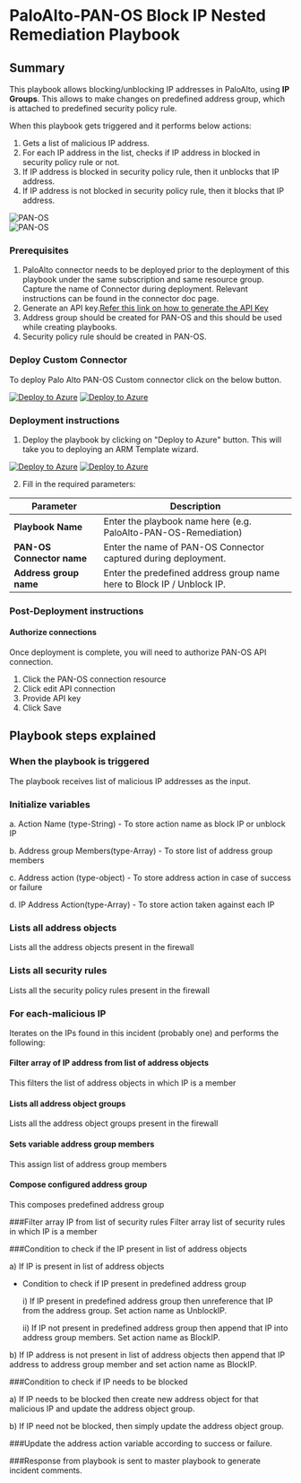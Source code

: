 # PaloAlto-PAN-OS Block IP Nested Remediation Playbook

 ## Summary

This playbook allows blocking/unblocking IP addresses in PaloAlto, using **IP Groups**. This allows to make changes on predefined address group, which is attached to predefined security policy rule.

When this playbook gets triggered and it performs below actions:

1. Gets a list of malicious IP address.
2. For each IP address in the list, checks if IP address in blocked in security policy rule or not.
3. If IP address is blocked in security policy rule, then it unblocks that IP address.
4. If IP address is not blocked in security policy rule, then it blocks that IP address.

![PAN-OS](./Images/PlaybookdesignerLight.png)<br>
![PAN-OS](./Images/PlaybookdesignerDark.png)<br>

### Prerequisites 
1. PaloAlto connector needs to be deployed prior to the deployment of this playbook under the same subscription and same resource group. Capture the name of Connector during deployment. Relevant instructions can be found in the connector doc page.
2. Generate an API key.[Refer this link on how to generate the API Key](https://paloaltolactest.trafficmanager.net/restapi-doc/#tag/key-generation)
3. Address group should be created for PAN-OS and this should be used while creating playbooks. 
4. Security policy rule should be created in PAN-OS.

### Deploy Custom Connector

To deploy Palo Alto PAN-OS Custom connector click on the below button.

[![Deploy to Azure](https://aka.ms/deploytoazurebutton)](https://portal.azure.com/#create/Microsoft.Template/uri/https%3A%2F%2Fraw.githubusercontent.com/Azure/Azure-Sentinel/master/Playbooks/PaloAlto-PAN-OS/PaloAltoCustomConnector/azuredeploy.json) [![Deploy to Azure](https://aka.ms/deploytoazuregovbutton)](https://portal.azure.com/#create/Microsoft.Template/uri/https%3A%2F%2Fraw.githubusercontent.com/Azure/Azure-Sentinel/master/Playbooks/PaloAlto-PAN-OS/PaloAltoCustomConnector/azuredeploy.json) 


### Deployment instructions 
1. Deploy the playbook by clicking on "Deploy to Azure" button. This will take you to deploying an ARM Template wizard.

[![Deploy to Azure](https://aka.ms/deploytoazurebutton)](https://dev.azure.com/SentinelAccenture/Sentinel-Accenture%20Logic%20Apps%20connectors/_git/Sentinel-Accenture%20Logic%20Apps%20connectors?path=%2FPlaybooks%2FPaloAlto-PAN-OS-BlockIP%2Fazuredeploy.json&version=GBPaloAlto-PAN-OS) [![Deploy to Azure](https://aka.ms/deploytoazuregovbutton)](https://dev.azure.com/SentinelAccenture/Sentinel-Accenture%20Logic%20Apps%20connectors/_git/Sentinel-Accenture%20Logic%20Apps%20connectors?path=%2FPlaybooks%2FPaloAlto-PAN-OS-BlockIP%2Fazuredeploy.json&version=GBPaloAlto-PAN-OS) 

2. Fill in the required parameters:

|Parameter|Description|
|------------|---------------|
|**Playbook Name**|Enter the playbook name here (e.g. PaloAlto-PAN-OS-Remediation)|
|**PAN-OS Connector name**|Enter the name of PAN-OS Connector captured during deployment.|
|**Address group name**|Enter the predefined address group name here to Block IP / Unblock IP.|
    

### Post-Deployment instructions 
#### Authorize connections
Once deployment is complete, you will need to authorize PAN-OS API connection.
1.	Click the PAN-OS connection resource
2.	Click edit API connection
3.	Provide API key
4.	Click Save



## Playbook steps explained

### When the playbook is triggered

The playbook receives list of malicious IP addresses as the input.

### Initialize variables 

   a. Action Name (type-String) - To store action name as block IP or unblock IP
   
   b. Address group Members(type-Array) - To store list of address group members

   c. Address action (type-object) - To store address action in case of success or failure
   
   d. IP Address Action(type-Array) - To store action taken against each IP

### Lists all address objects 
Lists all the address objects present in the firewall

### Lists all security rules
Lists all the security policy rules present in the firewall

### For each-malicious IP
Iterates on the IPs found in this incident (probably one) and performs the following:

#### Filter array of IP address from list of address objects
This filters the list of address objects in which IP is a member

#### Lists all address object groups
Lists all the address object groups present in the firewall

#### Sets variable address group members
This assign list of address group members

#### Compose configured address group
This composes predefined address group

###Filter array IP from list of security rules
Filter array list of security rules in which IP is a member

###Condition to check if the IP present in list of address objects
 
a) If IP is present in list of address objects

   * Condition to check if IP present in predefined address group

        i) If IP present in predefined address group then unreference that IP from the address group. Set action name as UnblockIP.

        ii) If IP not present in predefined address group then append that IP into address group members. Set action name as BlockIP.

b) If IP address is not present in list of address objects then append that IP address to address group member and set action name as BlockIP.  

###Condition to check if IP needs to be blocked

a) If IP needs to be blocked then create new address object for that malicious IP and update the address object group.

b) If IP need not be blocked, then simply update the address object group.

###Update the address action variable according to success or failure.

###Response from playbook is sent to master playbook to generate incident comments.

 

